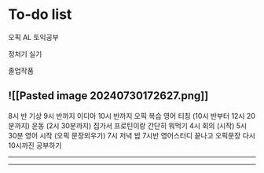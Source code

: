 # To-do list


오픽 AL
토익공부 

정처기 실기

졸업작품

![[Pasted image 20240730172627.png]]
----------------

8시 반 기상
9시 반까지 이디아
10시 반까지 오픽 복습 
영어 티칭 (10시 반부터 12시 20분까지)
운동 (2시 30분까지)
집가서 프로틴이랑 간단히 뭐먹기
4시 회의 (시작)
5시 30분 영어 시작 (오픽 문장외우기)
7시 저녁 밥
7시반 영어스터디
끝나고 오픽문장 다시
10시까진 공부하기

---


-----

